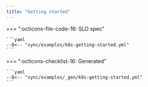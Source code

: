 ```yaml
---
title: "Getting started"
---
```


=== ":octicons-file-code-16: SLO spec"

    ```yaml
    --8<-- "sync/examples/k8s-getting-started.yml"
    ```

=== ":octicons-checklist-16: Generated"

    ```yaml
    --8<-- "sync/examples/_gen/k8s-getting-started.yml"
    ```
